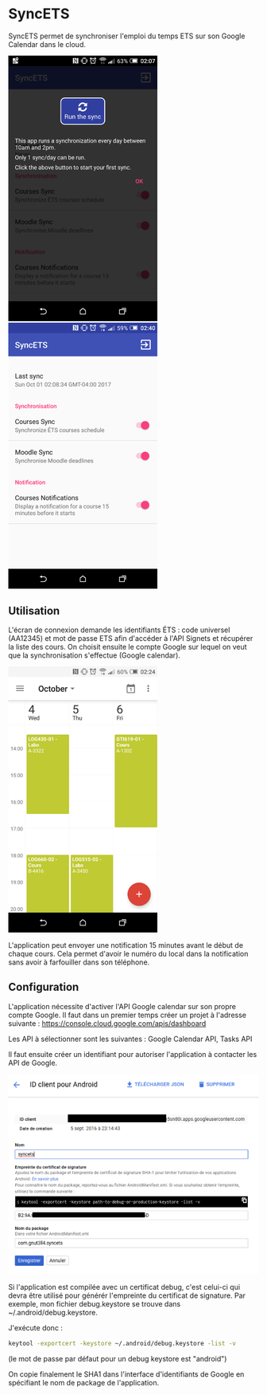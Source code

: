 # SyncETS
SyncETS permet de synchroniser l'emploi du temps ETS sur son Google Calendar dans le cloud.

<img src="https://github.com/ttauveron/SyncETS/blob/master/images/interface_SyncETS.png" data-canonical-src="https://github.com/ttauveron/SyncETS/blob/master/images/interface_SyncETS.png" width="300" /><img src="https://github.com/ttauveron/SyncETS/blob/master/images/interface_syncets_2.png" data-canonical-src="https://github.com/ttauveron/SyncETS/blob/master/images/interface_syncets_2.png" width="300" />

## Utilisation
L'écran de connexion demande les identifiants ÉTS : code universel (AA12345) et mot de passe ETS afin d'accéder à l'API Signets et récupérer la liste des cours.
On choisit ensuite le compte Google sur lequel on veut que la synchronisation s'effectue (Google calendar).

<img src="https://github.com/ttauveron/SyncETS/blob/master/images/google_calendar_example.png" data-canonical-src="https://github.com/ttauveron/SyncETS/blob/master/images/google_calendar_example.png" width="300" />

L'application peut envoyer une notification 15 minutes avant le début de chaque cours. 
Cela permet d'avoir le numéro du local dans la notification sans avoir à farfouiller dans son téléphone.

## Configuration
L'application nécessite d'activer l'API Google calendar sur son propre compte Google. 
Il faut dans un premier temps créer un projet à l'adresse suivante : https://console.cloud.google.com/apis/dashboard

Les API à sélectionner sont les suivantes : Google Calendar API, Tasks API

Il faut ensuite créer un identifiant pour autoriser l'application à contacter les API de Google.

<img src="https://github.com/ttauveron/SyncETS/blob/master/images/config_identifiants_google.png" data-canonical-src="https://github.com/ttauveron/SyncETS/blob/master/images/config_identifiants_google.png" width="600" />

Si l'application est compilée avec un certificat debug, c'est celui-ci qui devra être utilisé pour générér l'empreinte du certificat de signature.
Par exemple, mon fichier debug.keystore se trouve dans ~/.android/debug.keystore.

J'exécute donc : 

```bash
keytool -exportcert -keystore ~/.android/debug.keystore -list -v
```
(le mot de passe par défaut pour un debug keystore est "android")

On copie finalement le SHA1 dans l'interface d'identifiants de Google en spécifiant le nom de package de l'application.






